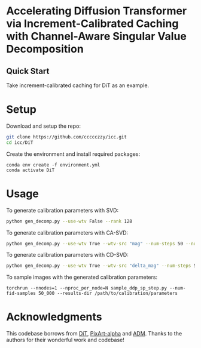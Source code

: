 # Accelerating Diffusion Transformer via Increment-Calibrated Caching with Channel-Aware Singular Value Decomposition

## Quick Start
Take increment-calibrated caching for DiT as an example.
# Setup
Download and setup the repo:
```bash
git clone https://github.com/ccccczzy/icc.git
cd icc/DiT
```
Create the environment and install required packages:
```
conda env create -f environment.yml
conda activate DiT
```
# Usage
To generate calibration parameters with SVD:
```bash
python gen_decomp.py --use-wtv False --rank 128 
```
To generate calibration parameters with CA-SVD:
```bash
python gen_decomp.py --use-wtv True --wtv-src "mag" --num-steps 50 --num-samples 256 --rank 128 --data-path /path/to/imagenet/train
```
To generate calibration parameters with CD-SVD:
```bash
python gen_decomp.py --use-wtv True --wtv-src "delta_mag" --num-steps 50 --num-samples 256 --rank 128 --data-path /path/to/imagenet/train
```
To sample images with the generated calibration parameters:
```
torchrun --nnodes=1 --nproc_per_node=N sample_ddp_sp_step.py --num-fid-samples 50_000 --results-dir /path/to/calibration/parameters
```

# Acknowledgments
This codebase borrows from [DiT](https://github.com/facebookresearch/DiT), [PixArt-alpha](https://github.com/PixArt-alpha/PixArt-alpha) and [ADM](https://github.com/openai/guided-diffusion). Thanks to the authors for their wonderful work and codebase!
